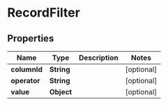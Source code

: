 

# RecordFilter


## Properties

| Name | Type | Description | Notes |
|------------ | ------------- | ------------- | -------------|
|**columnId** | **String** |  |  [optional] |
|**operator** | **String** |  |  [optional] |
|**value** | **Object** |  |  [optional] |



